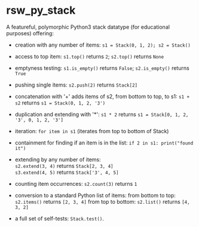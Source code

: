 # rsw_py_stack
A featureful, polymorphic Python3 stack datatype (for educational purposes) offering:

* creation with any number of items: `s1 = Stack(0, 1, 2); s2 = Stack()`

* access to top item: `s1.top()` returns `2`; `s2.top()` returns `None`

* emptyness testing: `s1.is_empty()` returns `False`; `s2.is_empty()` returns `True`

* pushing single items: `s2.push(2)` returns `Stack[2]`

* concatenation with '+' adds items of s2, from bottom to top, to s1: `s1 + s2` returns `s1 = Stack(0, 1, 2, '3')`

* duplication and extending with '*': `s1 * 2` returns `s1 = Stack[0, 1, 2, '3', 0, 1, 2, '3']`

* iteration: `for item in s1`  (iterates from top to bottom of Stack)

* containment for finding if an item is in the list: `if 2 in s1: print("found it")`

* extending by any number of items:<br>
          `s2.extend(3, 4)`  returns `Stack[2, 3, 4]`<br>
          `s3.extend(4, 5)`  returns `Stack['3', 4, 5]`

* counting item occurrences: `s2.count(3)` returns `1`

* conversion to a standard Python list of items:
         from bottom to top: `s2.items()` returns `[2, 3, 4]`
         from top to bottom: `s2.list()`  returns `[4, 3, 2]`

* a full set of self-tests: `Stack.test()`.
